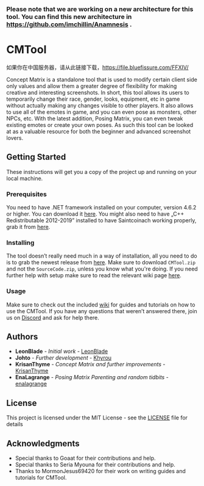 ### Please note that we are working on a new architecture for this tool. You can find this new architecture in https://github.com/imchillin/Anamnesis .

# CMTool

如果你在中国服务器，请从此链接下载，https://file.bluefissure.com/FFXIV/

Concept Matrix is a standalone tool that is used to modify certain client side only values and allow them a greater degree of flexibility for making creative and interesting screenshots. In short, this tool allows its users to temporarily change their race, gender, looks, equipment, etc in game without actually making any changes visible to other players. It also allows to use all of the emotes in game, and you can even pose as monsters, other NPCs, etc. With the latest addition, Posing Matrix, you can even tweak existing emotes or create your own poses. As such this tool can be looked at as a valuable resource for both the beginner and advanced screenshot lovers.

## Getting Started

These instructions will get you a copy of the project up and running on your local machine.

### Prerequisites

You need to have .NET framework installed on your computer, version 4.6.2 or higher. You can download it [here](https://dotnet.microsoft.com/download/dotnet-framework). You might also need to have „C++ Redistributable 2012-2019” installed to have Saintcoinach working properly, grab it from [here](https://support.microsoft.com/en-us/help/2977003/the-latest-supported-visual-c-downloads).

### Installing

The tool doesn’t really need much in a way of installation, all you need to do is to grab the newest release from [here](https://github.com/imchillin/CMTool/releases/latest). Make sure to download `CMTool.zip` and not the `SourceCode.zip`, unless you know what you're doing. If you need further help with setup make sure to read the relevant wiki page [here](https://github.com/imchillin/CMTool/wiki/Set-Up-And-Troubleshooting).

### Usage

Make sure to check out the included [wiki](https://github.com/imchillin/CMTool/wiki/) for guides and tutorials on how to use the CMTool. If you have any questions that weren’t answered there, join us on [Discord](https://discord.gg/EenZwsN) and ask for help there.

## Authors

* **LeonBlade** - *Initial work* - [LeonBlade](https://github.com/LeonBlade)
* **Johto** - *Further development* - [Khyrou](https://github.com/Khyrou)
* **KrisanThyme** - *Concept Matrix and further improvements* - [KrisanThyme](https://github.com/KrisanThyme)
* **EnaLagrange** - *Posing Matrix Parenting and random tidbits* - [enalagrange](https://github.com/enalagrange)

## License

This project is licensed under the MIT License - see the [LICENSE](LICENSE) file for details

## Acknowledgments

* Special thanks to Goaat for their contributions and help.
* Special thanks to Seria Myouna for their contributions and help.
* Thanks to MormonJesus69420 for their work on writing guides and tutorials for CMTool.
